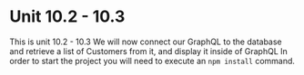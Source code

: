 # Unit 10.2 - 10.3

This is unit 10.2 - 10.3
We will now connect our GraphQL to the database and retrieve a list of Customers from it, and display it inside of GraphQL
In order to start the project you will need to execute an `npm install` command.
